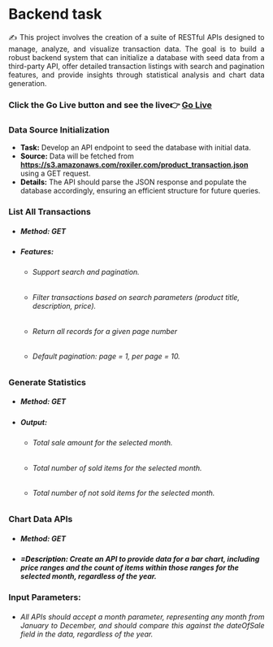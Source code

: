 # Backend task
<p align="justify">✍ This project involves the creation of a suite of RESTful APIs designed to manage, analyze, and visualize transaction data. The goal is to build a robust backend system that can initialize a database with seed data from a third-party API, offer detailed transaction listings with search and pagination features, and provide insights through statistical analysis and chart data generation.</p>


### Click the Go Live button and see the live👉 [Go Live](https://roxiler-backend-uslm.onrender.com)

### Data Source Initialization
   - <b style="color:black">Task:</b> Develop an API endpoint to seed the database with initial data.
   - <b style="color:black">Source:</b> Data will be fetched from <b style="color:black">https://s3.amazonaws.com/roxiler.com/product_transaction.json</b> using a GET request.
   - <b style="color:black">Details:</b> The API should parse the JSON response and populate the database accordingly, ensuring an efficient structure for future queries.
### List All Transactions
   - ##### Method: GET
   - ##### Features:
       - ###### Support search and pagination.
       - ###### Filter transactions based on search parameters (product title, description, price).
       - ###### Return all records for a given page number  
       - ###### Default pagination: page = 1, per page = 10.
### Generate Statistics
   - ##### Method: GET
   - ##### Output:
      - ###### Total sale amount for the selected month.
      - ###### Total number of sold items for the selected month.
      - ###### Total number of not sold items for the selected month.

### Chart Data APIs
   - ##### Method: GET
   - ##### <b style="color:black"> =Description:</b>  Create an API to provide data for a bar chart, including price ranges and the count of items within those ranges for the selected month, regardless of the year.
### Input Parameters:
   - ###### <p align="justify">All APIs should accept a month parameter, representing any month from January to December, and should compare this against the dateOfSale field in the data, regardless of the year.</p>
